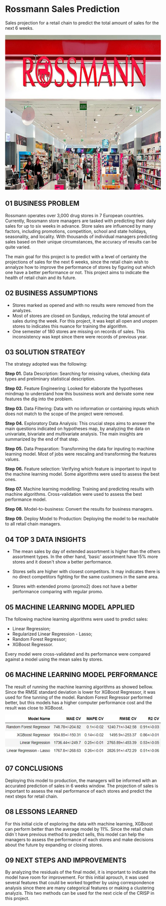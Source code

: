 # Rossmann Sales Prediction

Sales projection for a retail chain to predict the total amount of sales for the next 6 weeks.

<img src="https://github.com/kaotcs/rossmann_sales_prediction/blob/main/img/rossmann_.jpg" alt="Rossmann Store"
	title="Rossmann"  width="100%" height="500" />

## 01 BUSINESS PROBLEM
Rossmann operates over 3,000 drug stores in 7 European countries. Currently, Rossmann store managers are tasked with predicting their daily sales for up to six weeks in advance. Store sales are influenced by many factors, including promotions, competition, school and state holidays, seasonality, and locality. With thousands of individual managers predicting sales based on their unique circumstances, the accuracy of results can be quite varied.

The main goal for this project is to predict with a level of certainty the projections of sales for the next 6 weeks, since the retail chain wish to annalyze how to improve the performance of stores by figuring out which one have a better performance or not. This project aims to indicate the health of retail chain and its future.

## 02 BUSINESS ASSUMPTIONS
<ul>
<li>Stores marked as opened and with no results were removed from the analyzes.</li>
<li>Most of stores are closed on Sundays, reducing the total amount of sales during the week. For this project, it was kept all open and unopen stores to indicates this nuance for training the algorithm. </li>
<li>One semester of 180 stores are missing on records of sales. This inconsistency was kept since there were records of previous year.</li>
</ul>

## 03 SOLUTION STRATEGY
The strategy adopted was the following:

<b>Step 01.</b> Data Description: Searching for missing values, checking data types and preliminary statistical description.

<b>Step 02.</b> Feature Engineering: Looked for elaborate the hypotheses mindmap to understand how this bussiness work and derivate some new features the dig into the problem.

<b>Step 03.</b> Data Filtering: Data with no information or containing inputs which does not match to the scope of the project were removed.

<b>Step 04.</b> Exploratory Data Analysis: This crucial steps aims to answer the main questions indicated on hypotheses map, by analyzing the data on univariate, bivariate and multivariate analysis. The main insights are summarized by the end of that step.

<b>Step 05.</b> Data Preparation: Transforming the data for inputing to machine learning model. Most of jobs were rescaling and transforming the features values.

<b>Step 06.</b> Feature selection: Verifying which feature is important to input to the machine learning model. Some algorithms were used to assess the best ones.

<b>Step 07.</b> Machine learning modelling: Training and predicting results with machine algorithms. Cross-validation were used to assess the best performance model.

<b>Step 08.</b> Model-to-business: Convert the results for business managers.

<b>Step 09.</b> Deploy Model to Production: Deploying the model to be reachable to all retail chain managers.

## 04 TOP 3 DATA INSIGHTS

* The mean sales by day of extended assortment is higher than the others assortment types. In the other hand, 'basic' assortment have 15% more stores and it doesn't show a better performance.

* Stores sells are higher with closest competitors. It may indicates there is no direct competitors fighting for the same customers in the same area.

* Stores with extended promo (promo2) does not have a better performance comparing with regular promo.

## 05 MACHINE LEARNING MODEL APPLIED

The following machine learning algorithms were used to predict sales:

* Linear Regression;
* Regularized Linear Regression - Lasso;
* Random Forest Regressor;
* XGBoost Regressor.

Every model were cross-validated and its performance were compared against a model using the mean sales by stores.

## 06 MACHINE LEARNING MODEL PERFORMANCE

The result of running the machine learning algorithms as showed bellow. Since the RMSE standard deviation is lower for XGBoost Regressor, it was used for fine tunning of the model. Random Forest Regressor performed better, but this models has a higher computer performance cost and the result was close to XGBoost.

<img src="https://raw.githubusercontent.com/kaotcs/rossmann_sales_prediction/main/img/ml_performance.jpg" alt="ML peformance"
	title="Rossmann"/>

## 07 CONCLUSIONS
Deploying this model to production, the managers will be informed with an accurated prediction of sales in 6 weeks window. The projection of sales is important to assess the real performance of each stores and predict the next steps for retail chain.

## 08 LESSONS LEARNED
For this initial cicle of exploring the data with machine learning, XGBoost can perform better than the average model by 11%. Since the retail chain didn´t have previous method to predict sells, this model can help the managers to assess the performance of each stores and make decisions about the future by expanding or closing stores.

## 09 NEXT STEPS AND IMPROVEMENTS
By analyzing the residuals of the final model, it is important to indicate the model have room for improvement. For this initial aprouch, it was used several features that could be worked together by using correspondence analysis since there are many categorical features or making a clustering analyzis. This two methods can be used for the next cicle of the CRISP in this project.
